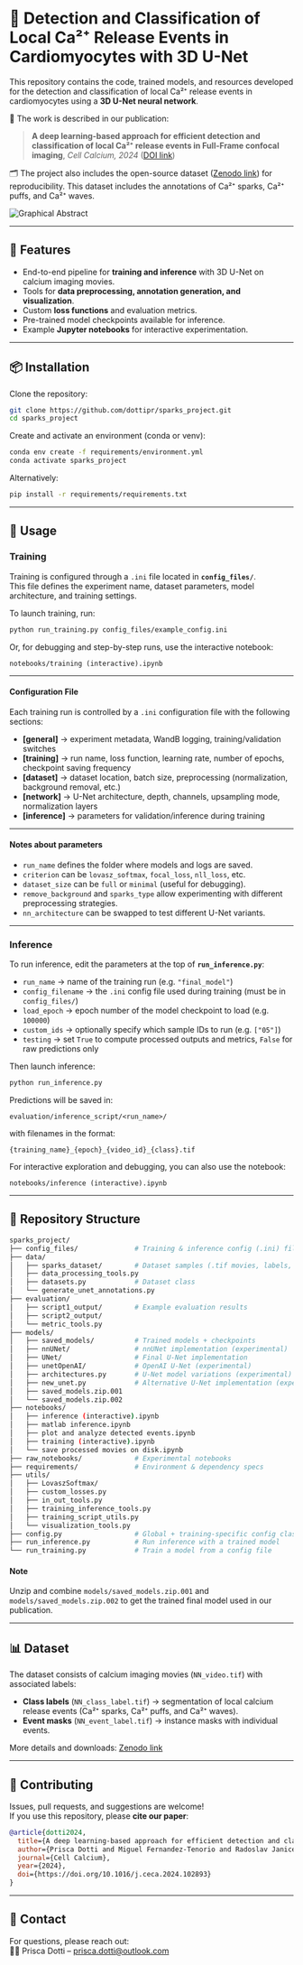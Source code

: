 # 🔬 Detection and Classification of Local Ca²⁺ Release Events in Cardiomyocytes with 3D U-Net

This repository contains the code, trained models, and resources developed for the detection and classification of local Ca²⁺ release events in cardiomyocytes using a **3D U-Net neural network**.

📄 The work is described in our publication:  
> **A deep learning-based approach for efficient detection and classification of local Ca²⁺ release events in Full-Frame confocal imaging**, *Cell Calcium, 2024* ([DOI link](https://doi.org/10.1016/j.ceca.2024.102893))  

🗂️ The project also includes the open-source dataset ([Zenodo link](https://doi.org/10.5281/zenodo.10391727)) for reproducibility. This dataset includes the annotations of Ca²⁺ sparks, Ca²⁺ puffs, and Ca²⁺ waves.

![Graphical Abstract](https://ars.els-cdn.com/content/image/1-s2.0-S0143416024000514-ga1_lrg.jpg)

---

## 🚀 Features
- End-to-end pipeline for **training and inference** with 3D U-Net on calcium imaging movies.  
- Tools for **data preprocessing, annotation generation, and visualization**.  
- Custom **loss functions** and evaluation metrics.  
- Pre-trained model checkpoints available for inference.  
- Example **Jupyter notebooks** for interactive experimentation.  

---

## 📦 Installation

Clone the repository:
```bash
git clone https://github.com/dottipr/sparks_project.git
cd sparks_project
```

Create and activate an environment (conda or venv):
```bash
conda env create -f requirements/environment.yml
conda activate sparks_project
```

Alternatively:
```bash
pip install -r requirements/requirements.txt
```

---

## 🏃 Usage

### Training

Training is configured through a `.ini` file located in **`config_files/`**.  
This file defines the experiment name, dataset parameters, model architecture, and training settings.  

To launch training, run:

```bash
python run_training.py config_files/example_config.ini
```

Or, for debugging and step-by-step runs, use the interactive notebook:

```jupyter
notebooks/training (interactive).ipynb
```

---

#### Configuration File

Each training run is controlled by a `.ini` configuration file with the following sections:

- **[general]** → experiment metadata, WandB logging, training/validation switches  
- **[training]** → run name, loss function, learning rate, number of epochs, checkpoint saving frequency  
- **[dataset]** → dataset location, batch size, preprocessing (normalization, background removal, etc.)  
- **[network]** → U-Net architecture, depth, channels, upsampling mode, normalization layers  
- **[inference]** → parameters for validation/inference during training  



---

#### Notes about parameters
- `run_name` defines the folder where models and logs are saved.  
- `criterion` can be `lovasz_softmax`, `focal_loss`, `nll_loss`, etc.  
- `dataset_size` can be `full` or `minimal` (useful for debugging).  
- `remove_background` and `sparks_type` allow experimenting with different preprocessing strategies.  
- `nn_architecture` can be swapped to test different U-Net variants.  

---

### Inference

To run inference, edit the parameters at the top of **`run_inference.py`**:

- `run_name` → name of the training run (e.g. `"final_model"`)  
- `config_filename` → the `.ini` config file used during training (must be in `config_files/`)  
- `load_epoch` → epoch number of the model checkpoint to load (e.g. `100000`)  
- `custom_ids` → optionally specify which sample IDs to run (e.g. `["05"]`)  
- `testing` → set `True` to compute processed outputs and metrics, `False` for raw predictions only  

Then launch inference:

```bash
python run_inference.py
```

Predictions will be saved in:

```
evaluation/inference_script/<run_name>/
```

with filenames in the format:

```
{training_name}_{epoch}_{video_id}_{class}.tif
```

For interactive exploration and debugging, you can also use the notebook:

```jupyter
notebooks/inference (interactive).ipynb
```

---

## 📂 Repository Structure

```bash
sparks_project/
├── config_files/              # Training & inference config (.ini) files
├── data/
│   ├── sparks_dataset/        # Dataset samples (.tif movies, labels, masks)
│   ├── data_processing_tools.py
│   ├── datasets.py            # Dataset class
│   └── generate_unet_annotations.py
├── evaluation/
│   ├── script1_output/        # Example evaluation results
│   ├── script2_output/
│   └── metric_tools.py
├── models/
│   ├── saved_models/          # Trained models + checkpoints
│   ├── nnUNet/                # nnUNet implementation (experimental)
│   ├── UNet/                  # Final U-Net implementation
│   ├── unetOpenAI/            # OpenAI U-Net (experimental)
│   ├── architectures.py       # U-Net model variations (experimental)
│   ├── new_unet.py            # Alternative U-Net implementation (experimental)
│   ├── saved_models.zip.001
│   └── saved_models.zip.002
├── notebooks/
│   ├── inference (interactive).ipynb
│   ├── matlab inference.ipynb
│   ├── plot and analyze detected events.ipynb
│   ├── training (interactive).ipynb
│   └── save processed movies on disk.ipynb
├── raw_notebooks/             # Experimental notebooks
├── requirements/              # Environment & dependency specs
├── utils/
│   ├── LovaszSoftmax/
│   ├── custom_losses.py
│   ├── in_out_tools.py
│   ├── training_inference_tools.py
│   ├── training_script_utils.py
│   └── visualization_tools.py
├── config.py                  # Global + training-specific config classes
├── run_inference.py           # Run inference with a trained model
└── run_training.py            # Train a model from a config file
```

#### Note

Unzip and combine `models/saved_models.zip.001` and `models/saved_models.zip.002` to get the trained final model used in our publication.

---

## 📊 Dataset

The dataset consists of calcium imaging movies (`NN_video.tif`) with associated labels:
- **Class labels** (`NN_class_label.tif`) → segmentation of local calcium release events (Ca²⁺ sparks, Ca²⁺ puffs, and Ca²⁺ waves).  
- **Event masks** (`NN_event_label.tif`) → instance masks with individual events.  

More details and downloads: [Zenodo link](https://doi.org/10.5281/zenodo.10391727)

---

## 🤝 Contributing

Issues, pull requests, and suggestions are welcome!  
If you use this repository, please **cite our paper**:  

```bibtex
@article{dotti2024,
  title={A deep learning-based approach for efficient detection and classification of local Ca²⁺ release events in Full-Frame confocal imaging},
  author={Prisca Dotti and Miguel Fernandez-Tenorio and Radoslav Janicek and Pablo Márquez-Neila and Marcel Wullschleger and Raphael Sznitman and Marcel Egger},
  journal={Cell Calcium},
  year={2024},
  doi={https://doi.org/10.1016/j.ceca.2024.102893}
}
```

---

## 📧 Contact

For questions, please reach out:  
👩‍💻 Prisca Dotti – prisca.dotti@outlook.com
